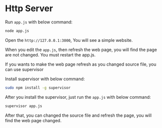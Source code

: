 # Http Server

Run `app.js` with below command:

```bash
node app.js
```

Open the `http://127.0.0.1:3000`, You will see a simple website.

When you edit the `app.js`, then refresh the web page, you will find the page are not changed. You must restart the app.js.

If you wants to make the web page refresh as you changed source file, you can use supervisor

Install supervisor with below command:

```bash
sudo npm install -g supervisor
```

After you install the supervisor, just run the `app.js` with below command:

```bash
supervisor app.js
```

After that, you can changed the source file and refresh the page, you will find the web page changed.
